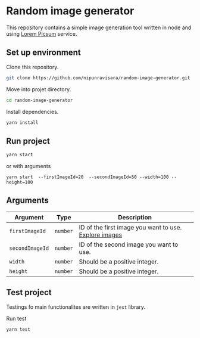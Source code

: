 # Random image generator

This repository contains a simple image generation tool written in node and using [Lorem Picsum](https://picsum.photos/) service.

## Set up environment

Clone this repository.

```sh
git clone https://github.com/nipunravisara/random-image-generator.git
```

Move into projet directory.

```sh
cd random-image-generator
```

Install dependencies.

```sh
yarn install
```

## Run project

```sh
yarn start
```

or with arguments

```
yarn start  --firstImageId=20  --secondImageId=50 --width=100 --height=100
```

## Arguments

| Argument        | Type     | Description                                                                           |
| --------------- | -------- | ------------------------------------------------------------------------------------- |
| `firstImageId`  | `number` | ID of the first image you want to use. [Explore images](https://picsum.photos/images) |
| `secondImageId` | `number` | ID of the second image you want to use.                                               |
| `width`         | `number` | Should be a positive integer.                                                         |
| `height`        | `number` | Should be a positive integer.                                                         |

## Test project

Testings fo main functionalites are written in `jest` library.

Run test

```sh
yarn test
```
